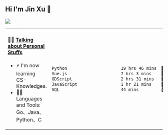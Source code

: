 
## Hi I'm Jin Xu 👋
![](https://komarev.com/ghpvc/?username=jiayouxujin&color=brightgreen&label=PROFILE+VIEWS)



<table align="center">
<tr>
<td valign="top" width="60%">

#### 🏋️‍♀️ <a href="https://github.com/jiayouxujin" target="_blank">Talking about Personal Stuffs</a>
<!-- recent_releases starts -->

- ⚡  I'm now learning CS-Knowledges.  
- 🏊‍♂️ Languages and Tools: Go、Java、Python、C
<!-- recent_releases ends -->
</td>
<td>
 
<!--START_SECTION:waka-->

```txt
Python                     19 hrs 46 mins  ███████████████░░░░░░░░░░   59.37 %
Vue.js                     7 hrs 3 mins    █████▒░░░░░░░░░░░░░░░░░░░   21.18 %
GDScript                   2 hrs 31 mins   ██░░░░░░░░░░░░░░░░░░░░░░░   07.60 %
JavaScript                 1 hr 21 mins    █░░░░░░░░░░░░░░░░░░░░░░░░   04.08 %
SQL                        44 mins         ▓░░░░░░░░░░░░░░░░░░░░░░░░   02.25 %
```

<!--END_SECTION:waka-->
 
</td>
</tr>
</table>





